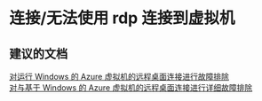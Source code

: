 <properties
    pageTitle="connectivity/cannot connect to virtual machine using rdp"
    description="连接/无法使用 rdp 连接到虚拟机"
    service="microsoft.compute"
    resource="virtualmachines"
    authors="aashu"
    displayOrder=""
    selfHelpType="generic"
    supportTopicIds="32511135"
    resourceTags="windowsSQL"
    productPesIds="14745"
    cloudEnvironments="public"
/>


# 连接/无法使用 rdp 连接到虚拟机

## **建议的文档**
[对运行 Windows 的 Azure 虚拟机的远程桌面连接进行故障排除](https://docs.azure.cn/zh-cn/virtual-machines/windows/troubleshoot-rdp-connection/)<br>
[对与基于 Windows 的 Azure 虚拟机的远程桌面连接进行详细故障排除](https://docs.azure.cn/zh-cn/virtual-machines/windows/detailed-troubleshoot-rdp/)



<!--HONumber=Jul16_HO4-->


